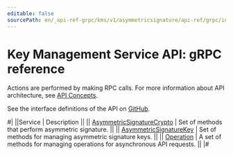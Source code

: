 ```yaml
---
editable: false
sourcePath: en/_api-ref-grpc/kms/v1/asymmetricsignature/api-ref/grpc/index.md
---
```


# Key Management Service API: gRPC reference

Actions are performed by making RPC calls. For more information about API architecture, see [API Concepts](/docs/api-design-guide/).

See the interface definitions of the API on [GitHub](https://github.com/yandex-cloud/cloudapi).

#|
||Service | Description ||
|| [AsymmetricSignatureCrypto](AsymmetricSignatureCrypto/index.md) | Set of methods that perform asymmetric signature. ||
|| [AsymmetricSignatureKey](AsymmetricSignatureKey/index.md) | Set of methods for managing asymmetric signature keys. ||
|| [Operation](Operation/index.md) | A set of methods for managing operations for asynchronous API requests. ||
|#